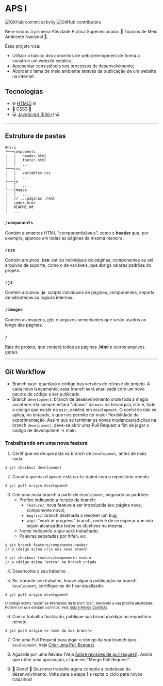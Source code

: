 # APS I
![GitHub commit activity](https://img.shields.io/github/commit-activity/w/yodono-unip/aps-i)
![GitHub contributors](https://img.shields.io/github/contributors/yodono-unip/aps-i)

Bem-vindos à primeira Atividade Prática Supervisionada: 🌱 Tópicos de Meio Ambiente Nacional 🌱.

Esse projeto visa:

- Utilizar o básico dos conceitos de web development de forma a construir um website estático;
- Apresentar consistência nos processos de desenvolvimento;
- Abordar o tema de meio ambiente através da publicação de um website na internet.

## Tecnologias

- 🌐 [HTML5](https://developer.mozilla.org/pt-BR/docs/Web/HTML) 🌐
- 💅 [CSS3](https://developer.mozilla.org/pt-BR/docs/Web/CSS) 💅
- 💻 [JavaScript (ES6+)](https://developer.mozilla.org/pt-BR/docs/Web/JavaScript) 💻

---

## Estrutura de pastas

```
APS-I
└───components
│   │   header.html
│   │   footer.html
│   │   ...
└───css
│   │   variables.css
│   │   ...
└───js
│   │   ...
└───images
│   │   ...
│   // ...páginas .html 
│   index.html
│   README.md
│   ...
```

### `/components`
Contém elementos HTML "componentizáveis", como o **header** que, por exemplo, aparece em todas as páginas da mesma maneira.

### `/css`
Contém arquivos **.css**: estilos individuais de páginas, componentes ou até arquivos de suporte, como o de variáveis, que abriga valores padrões do projeto.

### `/js`
Contém arquivos **.js**: scripts individuais de páginas, componentes, imports de bibliotecas ou lógicas internas.

### `/images`
Contém as imagens, _gifs_ e arquivos semelhantes que serão usados ao longo das páginas.

### `/`
Raíz do projeto, que conterá todas as páginas **.html** e outros arquivos gerais.

---

## Git Workflow
- Branch `main`: guardará o código das versões de release do projeto. A cada novo lançamento, essa branch será atualizada com um novo pacote de código a ser publicado.
- Branch `development`: branch de desenvolvimento onde toda a magia acontece. Ela sempre estará "abaixo" da `main` na hierarquia, isto é, todo o código que existir na `main`, existirá em `development`. O contrário não se aplica, no entando, o que nos permite ter maior flexibilidade de experimentação. Assim que se terminar as novas mudanças/adições na branch `development`, deve-se abrir uma Pull Request a fim de jogar o código de development -> main.

### Trabalhando em uma nova feature
1. Certifique-se de que está na branch de `development`, antes de mais nada.
```console
$ git checkout development
```

2. Garanta que `development` está up-to-dated com o repositório remoto.
```console
$ git pull origin development
```

3. Crie uma nova branch a partir de `development`, seguindo os padrões:
    - Prefixo indicando a função da branch:
        - `feature/`: nova feature a ser introduzida (ex: página nova, componente novo);
        - `bugfix/`: branch destinada a resolver um bug;
        - `wip/`: "work in progress" branch, onde é de se esperar que não sejam alcançados todos os objetivos na mesma.
    - Nome indicando o que será trabalhado;
    - Palavras separadas por hífen.
ex:
```console
$ git branch feature/componente-navbar
// o código acima cria uma nova branch

$ git checkout feature/componente-navbar
// o código acima "entra" na branch criada
```

4. Desenvolva o seu trabalho.

5. Se, durante seu trabalho, houve alguma publicação na branch `development`, certifique-se de ficar atualizado:
```console
$ git pull origin development
```
<sup>O código acima "puxa" as alterações da branch "pai", deixando a sua própria atualizada. Podem ser que existam conflitos. Veja [Sobre Merge Conflicts](https://docs.github.com/pt/pull-requests/collaborating-with-pull-requests/addressing-merge-conflicts/about-merge-conflicts).</sup>

6. Com o trabalho finalizado, publique sua branch/código no repositório remoto.
```console
$ git push origin <o nome da sua branch>
```

7. Crie uma Pull Request para jogar o código da sua branch para `development`. Veja [Criar uma Pull Request](https://docs.github.com/pt/pull-requests/collaborating-with-pull-requests/proposing-changes-to-your-work-with-pull-requests/creating-a-pull-request).

8. Aguarde por uma Review (Veja [Sobre revisões de pull request](https://docs.github.com/pt/pull-requests/collaborating-with-pull-requests/reviewing-changes-in-pull-requests/about-pull-request-reviews)). Assim que obter uma aprovação, clique em "Merge Pull Request".

9. 🎉 Done! 🎉 Seu novo trabalho agora compõe a codebase de desenvolvimento. Volte para a etapa 1 e repita o ciclo para novos trabalhos!